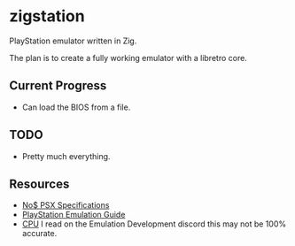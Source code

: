# zigstation

PlayStation emulator written in Zig.

The plan is to create a fully working emulator with a libretro core.

## Current Progress

- Can load the BIOS from a file.

## TODO

- Pretty much everything.

## Resources

- [No$ PSX Specifications](http://problemkaputt.de/psx-spx.htm)
- [PlayStation Emulation Guide](https://svkt.org/~simias/guide.pdf)
- [CPU](https://cgi.cse.unsw.edu.au/~cs3231/doc/R3000.pdf) I read on the Emulation Development discord this may not be 100% accurate.
